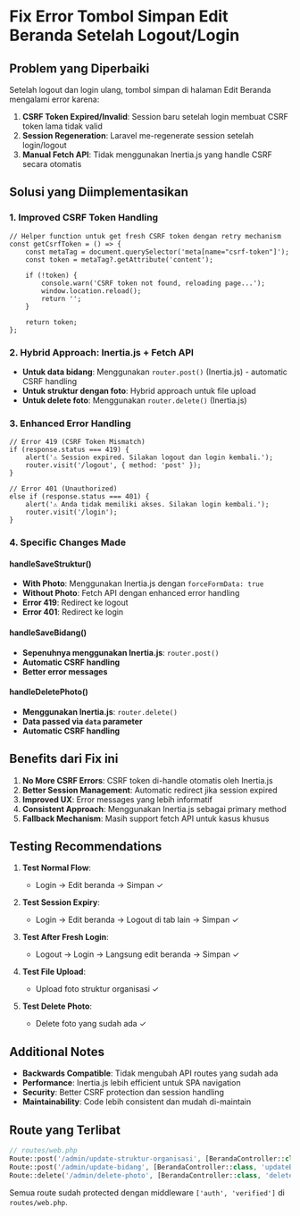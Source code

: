 # Fix Error Tombol Simpan Edit Beranda Setelah Logout/Login

## Problem yang Diperbaiki

Setelah logout dan login ulang, tombol simpan di halaman Edit Beranda mengalami error karena:

1. **CSRF Token Expired/Invalid**: Session baru setelah login membuat CSRF token lama tidak valid
2. **Session Regeneration**: Laravel me-regenerate session setelah login/logout
3. **Manual Fetch API**: Tidak menggunakan Inertia.js yang handle CSRF secara otomatis

## Solusi yang Diimplementasikan

### 1. Improved CSRF Token Handling

```tsx
// Helper function untuk get fresh CSRF token dengan retry mechanism
const getCsrfToken = () => {
    const metaTag = document.querySelector('meta[name="csrf-token"]');
    const token = metaTag?.getAttribute('content');

    if (!token) {
        console.warn('CSRF token not found, reloading page...');
        window.location.reload();
        return '';
    }

    return token;
};
```

### 2. Hybrid Approach: Inertia.js + Fetch API

- **Untuk data bidang**: Menggunakan `router.post()` (Inertia.js) - automatic CSRF handling
- **Untuk struktur dengan foto**: Hybrid approach untuk file upload
- **Untuk delete foto**: Menggunakan `router.delete()` (Inertia.js)

### 3. Enhanced Error Handling

```tsx
// Error 419 (CSRF Token Mismatch)
if (response.status === 419) {
    alert('⚠️ Session expired. Silakan logout dan login kembali.');
    router.visit('/logout', { method: 'post' });
}

// Error 401 (Unauthorized)
else if (response.status === 401) {
    alert('⚠️ Anda tidak memiliki akses. Silakan login kembali.');
    router.visit('/login');
}
```

### 4. Specific Changes Made

#### handleSaveStruktur()

- **With Photo**: Menggunakan Inertia.js dengan `forceFormData: true`
- **Without Photo**: Fetch API dengan enhanced error handling
- **Error 419**: Redirect ke logout
- **Error 401**: Redirect ke login

#### handleSaveBidang()

- **Sepenuhnya menggunakan Inertia.js**: `router.post()`
- **Automatic CSRF handling**
- **Better error messages**

#### handleDeletePhoto()

- **Menggunakan Inertia.js**: `router.delete()`
- **Data passed via `data` parameter**
- **Automatic CSRF handling**

## Benefits dari Fix ini

1. **No More CSRF Errors**: CSRF token di-handle otomatis oleh Inertia.js
2. **Better Session Management**: Automatic redirect jika session expired
3. **Improved UX**: Error messages yang lebih informatif
4. **Consistent Approach**: Menggunakan Inertia.js sebagai primary method
5. **Fallback Mechanism**: Masih support fetch API untuk kasus khusus

## Testing Recommendations

1. **Test Normal Flow**:

    - Login → Edit beranda → Simpan ✓

2. **Test Session Expiry**:

    - Login → Edit beranda → Logout di tab lain → Simpan ✓

3. **Test After Fresh Login**:

    - Logout → Login → Langsung edit beranda → Simpan ✓

4. **Test File Upload**:

    - Upload foto struktur organisasi ✓

5. **Test Delete Photo**:
    - Delete foto yang sudah ada ✓

## Additional Notes

- **Backwards Compatible**: Tidak mengubah API routes yang sudah ada
- **Performance**: Inertia.js lebih efficient untuk SPA navigation
- **Security**: Better CSRF protection dan session handling
- **Maintainability**: Code lebih consistent dan mudah di-maintain

## Route yang Terlibat

```php
// routes/web.php
Route::post('/admin/update-struktur-organisasi', [BerandaController::class, 'updateStrukturOrganisasi']);
Route::post('/admin/update-bidang', [BerandaController::class, 'updateBidang']);
Route::delete('/admin/delete-photo', [BerandaController::class, 'deletePhoto']);
```

Semua route sudah protected dengan middleware `['auth', 'verified']` di `routes/web.php`.
